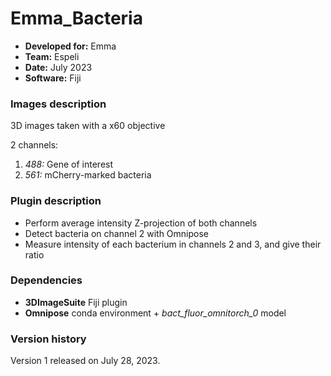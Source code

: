 # Emma_Bacteria

* **Developed for:** Emma
* **Team:** Espeli
* **Date:** July 2023
* **Software:** Fiji


### Images description

3D images taken with a x60 objective

2 channels:
  1. *488:* Gene of interest
  2. *561:* mCherry-marked bacteria

### Plugin description

* Perform average intensity Z-projection of both channels
* Detect bacteria on channel 2 with Omnipose
* Measure intensity of each bacterium in channels 2 and 3, and give their ratio

### Dependencies

* **3DImageSuite** Fiji plugin
* **Omnipose** conda environment + *bact_fluor_omnitorch_0* model

### Version history

Version 1 released on July 28, 2023.

